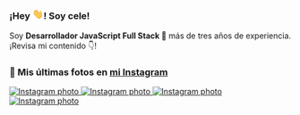 <h3>¡Hey <img src="https://raw.githubusercontent.com/ABSphreak/ABSphreak/master/gifs/Hi.gif" width="20px" decondig="async">! Soy cele!</h3>

<p>Soy <strong>Desarrollador JavaScript Full Stack 🚀</strong> más de tres años de experiencia.<br />¡Revisa mi contenido 👇!</p>

### 📸 Mis últimas fotos en [mi Instagram](https://instagram.com/cele)


<a href='https://instagram.com/p/C1UpuSGLQiG' target='_blank'>
  <img width='20%' src='https://instagram.flba2-1.fna.fbcdn.net/v/t51.29350-15/412513918_1325803934584302_4400498733289087214_n.jpg?stp=dst-jpg_e15&_nc_ht=instagram.flba2-1.fna.fbcdn.net&_nc_cat=106&_nc_ohc=wcJV3nxGZCYQ7kNvgH7Mq8C&edm=APU89FABAAAA&ccb=7-5&oh=00_AYCxAGgGiFIb8vYQ5y9P721LYALqBUagkr2sDhhIN0WE3g&oe=66659B1D&_nc_sid=bc0c2c' alt='Instagram photo' />
</a>
<a href='https://instagram.com/p/CzMY3lzxgmx' target='_blank'>
  <img width='20%' src='https://instagram.flba2-1.fna.fbcdn.net/v/t51.29350-15/398916226_819142863293745_2426123683154743297_n.webp?stp=dst-jpg_e35&_nc_ht=instagram.flba2-1.fna.fbcdn.net&_nc_cat=109&_nc_ohc=TjlI54v4eCUQ7kNvgFEVfaE&edm=APU89FABAAAA&ccb=7-5&oh=00_AYBgZYfy_QKua74E2xiApJWF-_Hu4A-eiZepf8zwguGwAg&oe=66659A0C&_nc_sid=bc0c2c' alt='Instagram photo' />
</a>
<a href='https://instagram.com/p/CygbQv4uqxM' target='_blank'>
  <img width='20%' src='https://instagram.flba2-1.fna.fbcdn.net/v/t51.29350-15/391525959_236593062741789_5868561716480810596_n.webp?stp=dst-jpg_e35&_nc_ht=instagram.flba2-1.fna.fbcdn.net&_nc_cat=109&_nc_ohc=1vZ0tAmbCZ0Q7kNvgGaGz96&edm=APU89FABAAAA&ccb=7-5&oh=00_AYDJE7U-KAw80IW6bYQNN0iGM5W6H5rMeXHx_75odGtXKQ&oe=6665A048&_nc_sid=bc0c2c' alt='Instagram photo' />
</a>
<a href='https://instagram.com/p/CxTmOF6vN8M' target='_blank'>
  <img width='20%' src='https://instagram.flba2-1.fna.fbcdn.net/v/t51.29350-15/378565944_323878180141713_8920720304536029091_n.jpg?stp=dst-jpg_e15&_nc_ht=instagram.flba2-1.fna.fbcdn.net&_nc_cat=109&_nc_ohc=oGQSlNP3SFIQ7kNvgF1sGeZ&edm=APU89FABAAAA&ccb=7-5&oh=00_AYA1owMyk9J-BjAvhTq20Fq0ldVQ8_6WBHUpeiLNpM6kxg&oe=66659A12&_nc_sid=bc0c2c' alt='Instagram photo' />
</a>

